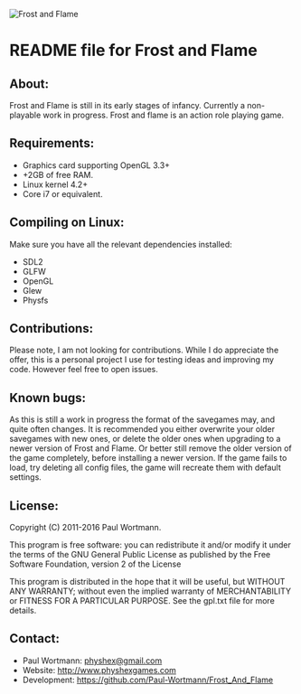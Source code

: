 ![Frost and Flame](http://www.weebly.com/uploads/5/9/6/4/596446/76313.png?399)

README file for Frost and Flame
=============================


About:
-----
Frost and Flame is still in its early stages of infancy.
Currently a non-playable work in progress.
Frost and flame is an action role playing game.

Requirements:
-----------------------
- Graphics card supporting OpenGL 3.3+
- +2GB of free RAM.
- Linux kernel 4.2+
- Core i7 or equivalent.


Compiling on Linux:
-----------------------
Make sure you have all the relevant dependencies installed:
- SDL2
- GLFW
- OpenGL
- Glew
- Physfs

Contributions:
------------
Please note, I am not looking for contributions.
While I do appreciate the offer, this is a personal project I use for testing ideas and improving my code.
However feel free to open issues.

Known bugs:
----------
As this is still a work in progress the format of the savegames may, and quite often changes.
It is recommended you either overwrite your older savegames with new ones, or delete the older ones when upgrading to a newer version of Frost and Flame.
Or better still remove the older version of the game completely, before installing a newer version.
If the game fails to load, try deleting all config files, the game will recreate them with default settings.

License:
-------
Copyright (C) 2011-2016 Paul Wortmann.

This program is free software: you can redistribute it and/or modify it under
the terms of the GNU General Public License as published by the Free Software
Foundation, version 2 of the License

This program is distributed in the hope that it will be useful, but WITHOUT ANY
WARRANTY; without even the implied warranty of MERCHANTABILITY or FITNESS FOR A
PARTICULAR PURPOSE.  See the gpl.txt file for more details. 

Contact:
-------
- Paul Wortmann: physhex@gmail.com
- Website:            http://www.physhexgames.com
- Development:   https://github.com/Paul-Wortmann/Frost_And_Flame


